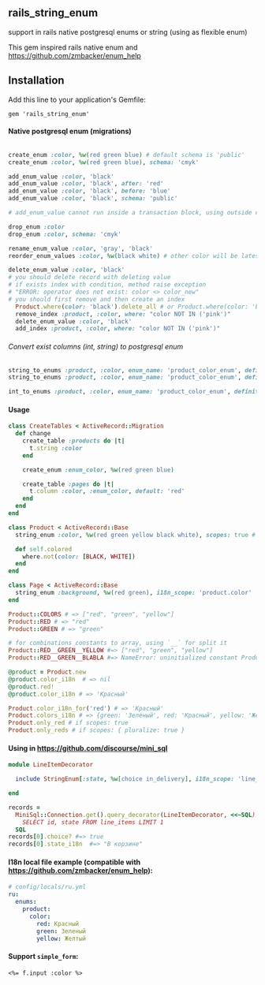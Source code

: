 ## rails_string_enum
support in rails native postgresql enums or string (using as flexible enum)

This gem inspired rails native enum and  https://github.com/zmbacker/enum_help
## Installation

Add this line to your application's Gemfile:

    gem 'rails_string_enum'


#### Native postgresql enum (migrations)
```ruby

create_enum :color, %w(red green blue) # default schema is 'public'
create_enum :color, %w(red green blue), schema: 'cmyk'

add_enum_value :color, 'black'
add_enum_value :color, 'black', after: 'red'
add_enum_value :color, 'black', before: 'blue'
add_enum_value :color, 'black', schema: 'public'

# add_enum_value cannot run inside a transaction block, using outside change method

drop_enum :color
drop_enum :color, schema: 'cmyk'

rename_enum_value :color, 'gray', 'black'
reorder_enum_values :color, %w(black white) # other color will be latest

delete_enum_value :color, 'black'
# you should delete record with deleting value
# if exists index with condition, method raise exception
# "ERROR: operator does not exist: color <> color_new"
# you should first remove and then create an index
  Product.where(color: 'black').delete_all # or Product.where(color: 'black').update_all(color: nil)
  remove_index :product, :color, where: "color NOT IN ('pink')"
  delete_enum_value :color, 'black'
  add_index :product, :color, where: "color NOT IN ('pink')"
```

###### Convert exist columns (int, string) to postgresql enum
```ruby
string_to_enums :product, :color, enum_name: 'product_color_enum', definitions: %w(red green blue), default: 'green'
string_to_enums :product, :color, enum_name: 'product_color_enum', definitions: Product.unscoped.uniq.pluck(:color).compact

int_to_enums :product, :color, enum_name: 'product_color_enum', definitions: { red: 0, green: 1, blue: 2 }
```


#### Usage
```ruby
class CreateTables < ActiveRecord::Migration
  def change
    create_table :products do |t|
      t.string :color
    end

    create_enum :enum_color, %w(red green blue)

    create_table :pages do |t|
      t.column :color, :enum_color, default: 'red'
    end
  end
end

class Product < ActiveRecord::Base
  string_enum :color, %w(red green yellow black white), scopes: true # default false

  def self.colored
    where.not(color: [BLACK, WHITE])
  end
end

class Page < ActiveRecord::Base
  string_enum :background, %w(red green), i18n_scope: 'product.color'
end

Product::COLORS # => ["red", "green", "yellow"]
Product::RED # => "red"
Product::GREEN # => "green"

# for combinations constants to array, using `__` for split it
Product::RED__GREEN__YELLOW #=> ["red", "green", "yellow"]
Product::RED__GREEN__BLABLA #=> NameError: uninitialized constant Product::BLABLA

@product = Product.new
@product.color_i18n  # => nil
@product.red!
@product.color_i18n # => 'Красный'

Product.color_i18n_for('red') # => 'Красный'
Product.colors_i18n # => {green: 'Зеленый', red: 'Красный', yellow: 'Желтый'}
Product.only_red # if scopes: true
Product.only_reds # if scopes: { pluralize: true }
```

#### Using in https://github.com/discourse/mini_sql
```ruby
module LineItemDecorator

  include StringEnum[:state, %w[choice in_delivery], i18n_scope: 'line_item.state']

end

records =
  MiniSql::Connection.get().query_decorator(LineItemDecorator, <<~SQL)
    SELECT id, state FROM line_items LIMIT 1
  SQL
records[0].choice? #=> true
records[0].state_i18n  #=> "В корзине"
```

#### I18n local file example (compatible with https://github.com/zmbacker/enum_help):

```yaml
# config/locals/ru.yml
ru:
  enums:
    product:
      color:
        red: Красный
        green: Зеленый
        yellow: Желтый
```

#### Support `simple_form`:
```erb
<%= f.input :color %>
```
